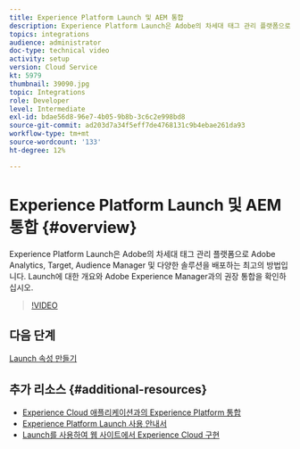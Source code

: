 ```yaml
---
title: Experience Platform Launch 및 AEM 통합
description: Experience Platform Launch은 Adobe의 차세대 태그 관리 플랫폼으로 Adobe Analytics, Target, Audience Manager 및 다양한 솔루션을 배포하는 최고의 방법입니다. Launch에 대한 개요와 Adobe Experience Manager과의 권장 통합을 확인하십시오.
topics: integrations
audience: administrator
doc-type: technical video
activity: setup
version: Cloud Service
kt: 5979
thumbnail: 39090.jpg
topic: Integrations
role: Developer
level: Intermediate
exl-id: bdae56d8-96e7-4b05-9b8b-3c6c2e998bd8
source-git-commit: ad203d7a34f5eff7de4768131c9b4ebae261da93
workflow-type: tm+mt
source-wordcount: '133'
ht-degree: 12%

---
```


# Experience Platform Launch 및 AEM 통합 {#overview}

Experience Platform Launch은 Adobe의 차세대 태그 관리 플랫폼으로 Adobe Analytics, Target, Audience Manager 및 다양한 솔루션을 배포하는 최고의 방법입니다. Launch에 대한 개요와 Adobe Experience Manager과의 권장 통합을 확인하십시오.

>[!VIDEO](https://video.tv.adobe.com/v/39090?quality=12&learn=on)

## 다음 단계

[Launch 속성 만들기](create-launch-property.md)

## 추가 리소스 {#additional-resources}

* [Experience Cloud 애플리케이션과의 Experience Platform 통합](https://experienceleague.adobe.com/docs/platform-learn/tutorials/intro-to-platform/integrations-with-experience-cloud-applications.html)
* [Experience Platform Launch 사용 안내서](https://experienceleague.adobe.com/docs/experience-platform/tags/home.html)
* [Launch를 사용하여 웹 사이트에서 Experience Cloud 구현](https://experienceleague.adobe.com/docs/launch-learn/implementing-in-websites-with-launch/index.html)
